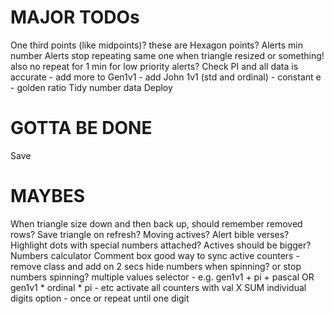 MAJOR TODOs
===========

One third points (like midpoints)? these are Hexagon points?
Alerts min number
Alerts stop repeating same one when triangle resized or something! also no repeat for 1 min for low priority alerts?
Check PI and all data is accurate - add more to Gen1v1 - add John 1v1 (std and ordinal) - constant e - golden ratio
Tidy number data
Deploy

GOTTA BE DONE
=============

Save

MAYBES
======

When triangle size down and then back up, should remember removed rows?
Save triangle on refresh?
Moving actives?
Alert bible verses?
Highlight dots with special numbers attached?
Actives should be bigger?
Numbers calculator
Comment box
good way to sync active counters - remove class and add on 2 secs
hide numbers when spinning? or stop numbers spinning?
multiple values selector - e.g. gen1v1 + pi + pascal OR gen1v1 * ordinal * pi - etc
activate all counters with val X
SUM individual digits option - once or repeat until one digit


